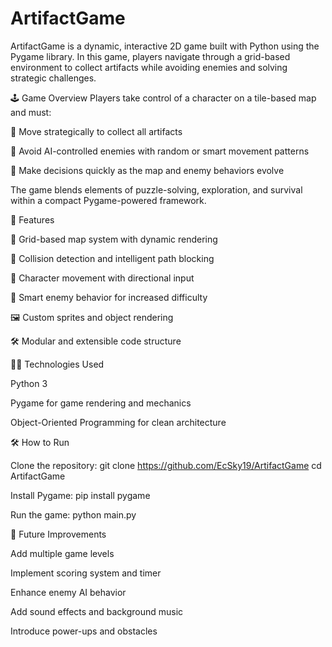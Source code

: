 # ArtifactGame
ArtifactGame is a dynamic, interactive 2D game built with Python using the Pygame library. In this game, players navigate through a grid-based environment to collect artifacts while avoiding enemies and solving strategic challenges.

🕹️ Game Overview
Players take control of a character on a tile-based map and must:

🧭 Move strategically to collect all artifacts

👾 Avoid AI-controlled enemies with random or smart movement patterns

🧠 Make decisions quickly as the map and enemy behaviors evolve

The game blends elements of puzzle-solving, exploration, and survival within a compact Pygame-powered framework.

🚀 Features

🧱 Grid-based map system with dynamic rendering

🎯 Collision detection and intelligent path blocking

🧍 Character movement with directional input

👀 Smart enemy behavior for increased difficulty

🖼 Custom sprites and object rendering

🛠 Modular and extensible code structure

🧑‍💻 Technologies Used

Python 3

Pygame for game rendering and mechanics

Object-Oriented Programming for clean architecture

🛠 How to Run

Clone the repository:
git clone https://github.com/EcSky19/ArtifactGame
cd ArtifactGame

Install Pygame:
pip install pygame

Run the game:
python main.py

📌 Future Improvements

Add multiple game levels

Implement scoring system and timer

Enhance enemy AI behavior

Add sound effects and background music

Introduce power-ups and obstacles

